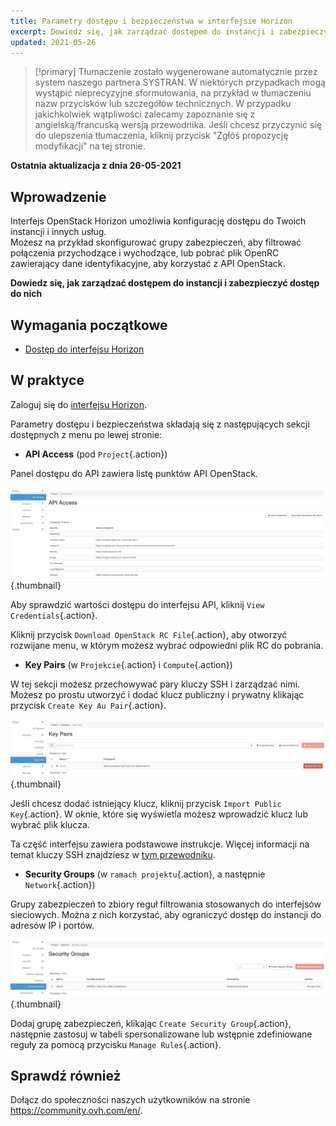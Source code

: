 ```yaml
---
title: Parametry dostępu i bezpieczeństwa w interfejsie Horizon
excerpt: Dowiedz się, jak zarządzać dostępem do instancji i zabezpieczyć dostęp do nich
updated: 2021-05-26
---
```


> [!primary]
> Tłumaczenie zostało wygenerowane automatycznie przez system naszego partnera SYSTRAN. W niektórych przypadkach mogą wystąpić nieprecyzyjne sformułowania, na przykład w tłumaczeniu nazw przycisków lub szczegółów technicznych. W przypadku jakichkolwiek wątpliwości zalecamy zapoznanie się z angielską/francuską wersją przewodnika. Jeśli chcesz przyczynić się do ulepszenia tłumaczenia, kliknij przycisk "Zgłóś propozycję modyfikacji" na tej stronie.
>

**Ostatnia aktualizacja z dnia 26-05-2021**

## Wprowadzenie

Interfejs OpenStack Horizon umożliwia konfigurację dostępu do Twoich instancji i innych usług.<br>
Możesz na przykład skonfigurować grupy zabezpieczeń, aby filtrować połączenia przychodzące i wychodzące, lub pobrać plik OpenRC zawierający dane identyfikacyjne, aby korzystać z API OpenStack.

**Dowiedz się, jak zarządzać dostępem do instancji i zabezpieczyć dostęp do nich**

## Wymagania początkowe

- [Dostęp do interfejsu Horizon](/pages/platform/public-cloud/introducing_horizon)

## W praktyce

Zaloguj się do [interfejsu Horizon](https://horizon.cloud.ovh.net/auth/login/).

Parametry dostępu i bezpieczeństwa składają się z następujących sekcji dostępnych z menu po lewej stronie:

- **API Access** (pod `Project`{.action})

Panel dostępu do API zawiera listę punktów API OpenStack.

![horizon - dostęp API](images/api_access.png){.thumbnail}

Aby sprawdzić wartości dostępu do interfejsu API, kliknij `View Credentials`{.action}.

Kliknij przycisk `Download OpenStack RC File`{.action}, aby otworzyć rozwijane menu, w którym możesz wybrać odpowiedni plik RC do pobrania.

- **Key Pairs** (w `Projekcie`{.action} i `Compute`{.action})

W tej sekcji możesz przechowywać pary kluczy SSH i zarządzać nimi. Możesz po prostu utworzyć i dodać klucz publiczny i prywatny klikając przycisk `Create Key Au Pair`{.action}.

![horizon - klucze SSH](images/key_pairs.png){.thumbnail}

Jeśli chcesz dodać istniejący klucz, kliknij przycisk `Import Public Key`{.action}. W oknie, które się wyświetla możesz wprowadzić klucz lub wybrać plik klucza.

Ta część interfejsu zawiera podstawowe instrukcje. Więcej informacji na temat kluczy SSH znajdziesz w [tym przewodniku](/pages/platform/public-cloud/public-cloud-first-steps#krok-1-utworzenie-kluczy-ssh).

- **Security Groups** (w `ramach projektu`{.action}, a następnie `Network`{.action})

Grupy zabezpieczeń to zbiory reguł filtrowania stosowanych do interfejsów sieciowych. Można z nich korzystać, aby ograniczyć dostęp do instancji do adresów IP i portów.

![horyzont - grupy bezpieczeństwa](images/security_groups.png){.thumbnail}

Dodaj grupę zabezpieczeń, klikając `Create Security Group`{.action}, następnie zastosuj w tabeli spersonalizowane lub wstępnie zdefiniowane reguły za pomocą przycisku `Manage Rules`{.action}.

## Sprawdź również

Dołącz do społeczności naszych użytkowników na stronie <https://community.ovh.com/en/>.
